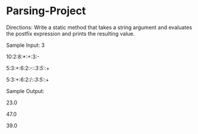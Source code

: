 # Parsing-Project

Directions: 
Write a static method that takes a string argument and evaluates the postfix expression and prints the resulting value.

Sample Input:
3

10:2:8:*:+:3:-

5:3:+:6:2:-:*:3:5:*:+

5:3:+:6:2:/:*:3:5:*:+

Sample Output:

23.0

47.0

39.0
